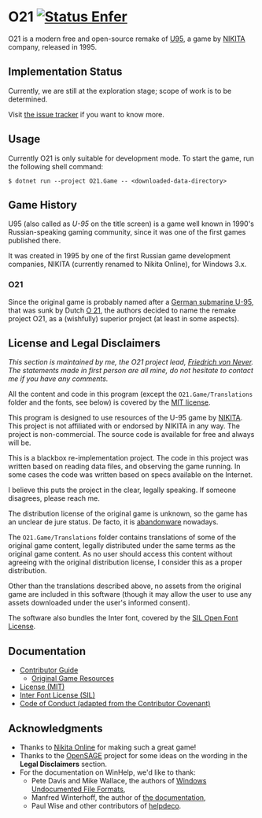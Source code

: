 O21 [![Status Enfer][status-enfer]][andivionian-status-classifier]
===

O21 is a modern free and open-source remake of [U95][old-games.u95], a game by [NIKITA][nikita] company, released in 1995.

Implementation Status
---------------------

Currently, we are still at the exploration stage; scope of work is to be determined.

Visit [the issue tracker][issues] if you want to know more.

Usage
-----

Currently O21 is only suitable for development mode. To start the game, run the following shell command:

```console
$ dotnet run --project O21.Game -- <downloaded-data-directory>
```

Game History
------------

U95 (also called as _U-95_ on the title screen) is a game well known in 1990's Russian-speaking gaming community, since it was one of the first games published there.

It was created in 1995 by one of the first Russian game development companies, NIKITA (currently renamed to Nikita Online), for Windows 3.x.

### O21

Since the original game is probably named after a [German submarine U-95][wikipedia.u-95], that was sunk by Dutch [O 21][wikipedia.o21], the authors decided to name the remake project O21, as a (wishfully) superior project (at least in some aspects).

License and Legal Disclaimers
-----------------------------

_This section is maintained by me, the O21 project lead, [Friedrich von Never][fornever]. The statements made in first person are all mine, do not hesitate to contact me if you have any comments._

All the content and code in this program (except the `O21.Game/Translations` folder and the fonts, see below) is covered by the [MIT license][docs.license].

This program is designed to use resources of the U-95 game by [NIKITA][nikita]. This project is not affiliated with or endorsed by NIKITA in any way. The project is non-commercial. The source code is available for free and always will be.

This is a blackbox re-implementation project. The code in this project was written based on reading data files, and observing the game running. In some cases the code was written based on specs available on the Internet.

I believe this puts the project in the clear, legally speaking. If someone disagrees, please reach me.

The distribution license of the original game is unknown, so the game has an unclear de jure status. De facto, it is [abandonware][] nowadays.

The `O21.Game/Translations` folder contains translations of some of the original game content, legally distributed under the same terms as the original game content. As no user should access this content without agreeing with the original distribution license, I consider this as a proper distribution. 

Other than the translations described above, no assets from the original game are included in this software (though it may allow the user to use any assets downloaded under the user's informed consent).

The software also bundles the Inter font, covered by the [SIL Open Font License][docs.inter-font-license].

Documentation
-------------

- [Contributor Guide][docs.contributing]
  - [Original Game Resources][docs.resources]
- [License (MIT)][docs.license]
- [Inter Font License (SIL)][docs.inter-font-license]
- [Code of Conduct (adapted from the Contributor Covenant)][docs.code-of-conduct]

Acknowledgments
---------------

- Thanks to [Nikita Online][nikita] for making such a great game!
- Thanks to the [OpenSAGE][open-sage] project for some ideas on the wording in the **Legal Disclaimers** section.
- For the documentation on WinHelp, we'd like to thank:
  - Pete Davis and Mike Wallace, the authors of [Windows Undocumented File Formats][book.windows-undocumented-file-formats],
  - Manfred Winterhoff, the author of [the documentation][docs.winhelp],
  - Paul Wise and other contributors of [helpdeco][].

[abandonware]: https://en.wikipedia.org/wiki/Abandonware
[andivionian-status-classifier]: https://github.com/ForNeVeR/andivionian-status-classifier#status-enfer-
[book.windows-undocumented-file-formats]: https://a.co/d/dq5fCoj
[docs.code-of-conduct]: CODE_OF_CONDUCT.md
[docs.contributing]: CONTRIBUTING.md
[docs.inter-font-license]: O21.Game/Resources/LICENSE.txt
[docs.license]: LICENSE.md
[docs.resources]: docs/resources.md
[docs.winhelp]: http://www.oocities.org/mwinterhoff/helpfile.htm
[fornever]: https://github.com/ForNeVeR/
[helpdeco]: https://github.com/pmachapman/helpdeco
[issues]: https://github.com/ForNeVeR/O21/issues
[nikita]: https://en.wikipedia.org/wiki/Nikita_Online
[old-games.u95]: https://www.old-games.ru/game/4676.html
[open-sage]: https://github.com/OpenSAGE/OpenSAGE
[status-enfer]: https://img.shields.io/badge/status-enfer-orange.svg
[wikipedia.o21]: https://en.wikipedia.org/wiki/HNLMS_O_21
[wikipedia.u-95]: https://en.wikipedia.org/wiki/German_submarine_U-95_(1940)

